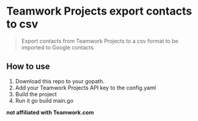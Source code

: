 #  Teamwork Projects export contacts to csv
> Export contacts from Teamwork Projects to a csv format to be imported to Google contacts


## How to use

1. Download this repo to your gopath.
2. Add your Teamwork Projects API key to the config.yaml
3. Build the project
4. Run it go build main.go


**not affiliated with Teamwork.com**
